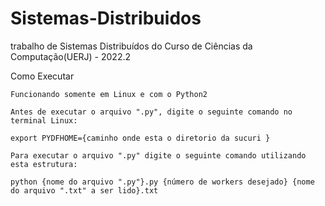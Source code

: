 # Sistemas-Distribuidos

trabalho de Sistemas Distribuídos do Curso de Ciências da Computação(UERJ) - 2022.2

Como Executar

    Funcionando somente em Linux e com o Python2

    Antes de executar o arquivo ".py", digite o seguinte comando no terminal Linux:

    export PYDFHOME={caminho onde esta o diretorio da sucuri }

    Para executar o arquivo ".py" digite o seguinte comando utilizando esta estrutura:

    python {nome do arquivo ".py"}.py {número de workers desejado} {nome do arquivo ".txt" a ser lido}.txt
